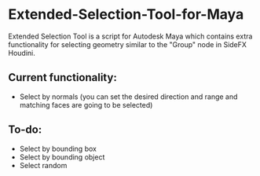 # Extended-Selection-Tool-for-Maya
Extended Selection Tool is a script for Autodesk Maya which contains extra functionality for selecting geometry similar to the "Group" node in SideFX Houdini.

## Current functionality:

- Select by normals (you can set the desired direction and range and matching faces are going to be selected)

## To-do:

- Select by bounding box
- Select by bounding object
- Select random
